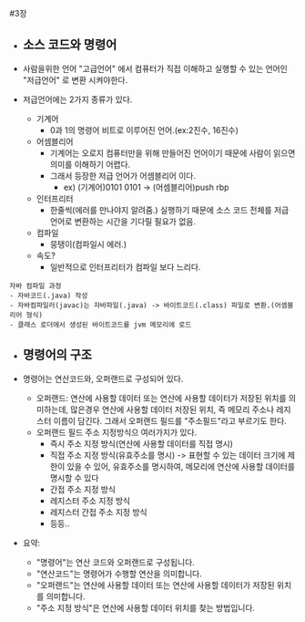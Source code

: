 #3장

- 소스 코드와 명령어
  - 

- 사람을위한 언어 "고급언어" 에서 컴퓨터가 직접 이해하고 실행할 수 있는 언어인 "저급언어" 로 변환 시켜야한다.
- 저급언어에는 2가지 종류가 있다.
  - 기계어
    - 0과 1의 명령어 비트로 이루어진 언어.(ex:2진수, 16진수)
  - 어셈블리어
    - 기계어는 오로지 컴퓨터만을 위해 만들어진 언어이기 때문에 사람이 읽으면 의미를 이해하기 어렵다.
    - 그래서 등장한 저급 언어가 어셈블리어 이다.
      - ex) (기계어)0101 0101 -> (어셈블리어)push rbp
  - 인터프리터
    - 한줄씩(에러를 만나야지 알려줌.) 실행하기 때문에 소스 코드 전체를 저급 언어로 변환하는 시간을 기다릴 필요가 없음.
  - 컴파일
    - 뭉탱이(컴파일시 에러.)
  - 속도?
    - 일반적으로 인터프리터가 컴파일 보다 느리다.

```text
자바 컴파일 과정
- 자바코드(.java) 작성
- 자바컴파일러(javac)는 자바파일(.java) -> 바이트코드(.class) 파일로 변환.(어셈블리어 형식)
- 클래스 로더에서 생성된 바이트코드를 jvm 메모리에 로드
```

- 명령어의 구조
  - 

- 명령어는 연산코드와, 오퍼랜드로 구성되어 있다.
  - 오퍼랜드: 연산에 사용할 데이터 또는 연산에 사용할 데이터가 저장된 위치를 의미하는데, 많은경우 연산에 사용할 데이터 저장된 위치, 즉 메모리 주소나 레지스터 이름이 담긴다. 그래서 오퍼랜드 필드를 "주소필드"라고 부르기도 한다.
  - 오퍼랜드 필드 주소 지정방식으 여러가지가 있다.
    - 즉시 주소 지정 방식(연산에 사용할 데이터를 직접 명시)
    - 직접 주소 지정 방식(유효주소를 명시) -> 표현할 수 있는 데이터 크기에 제한이 있을 수 있어, 유효주소를 명시하여, 메모리에 연산에 사용할 데이터를 명시할 수 있다
    - 간접 주소 지정 방식
    - 레지스터 주소 지정 방식
    - 레지스터 간접 주소 지정 방식
    - 등등..

- 요약:
  - "명령어"는 연산 코드와 오퍼랜드로 구성됩니다.
  - "연산코드"는 명령어가 수행할 연산을 의미합니다.
  - "오퍼랜드"는 연산에 사용할 데이터 또는 연산에 사용할 데이터가 저장된 위치를 의미합니다.
  - "주소 지정 방식"은 연산에 사용할 데이터 위치를 찾는 방법입니다.
